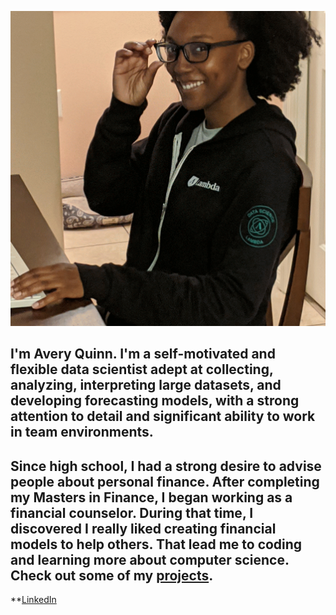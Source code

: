 ![Hey there, I'm Avery. I'm a data scientist. Check out my work.](https://raw.githubusercontent.com/Avery1493/Avery1493/main/bio.gif)
## I'm Avery Quinn. I'm a self-motivated and flexible data scientist adept at collecting, analyzing, interpreting large datasets, and developing forecasting models, with a strong attention to detail and significant ability to work in team environments.

## Since high school, I had a strong desire to advise people about personal finance. After completing my Masters in Finance, I began working as a financial counselor. During that time, I discovered I really liked creating financial models to help others. That lead me to coding and learning more about computer science. Check out some of my [projects](https://avery1493.github.io/).

**[LinkedIn](https://www.linkedin.com/in/averyquinn/)
<!--
**Avery1493/Avery1493** is a ✨ _special_ ✨ repository because its `README.md` (this file) appears on your GitHub profile.

Here are some ideas to get you started:

- 🔭 I’m currently working on ...
- 🌱 I’m currently learning ...
- 👯 I’m looking to collaborate on ...
- 🤔 I’m looking for help with ...
- 💬 Ask me about ...
- 📫 How to reach me: ...
- 😄 Pronouns: ...
- ⚡ Fun fact: ...
-->
